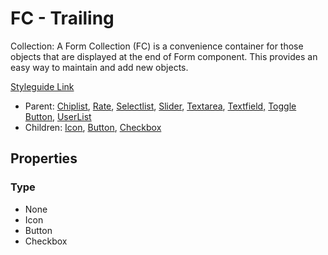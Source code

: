 # FC - Trailing



Collection: A Form Collection (FC) is a convenience container for those objects that are displayed at the end of Form component. This provides an easy way to maintain and add new objects.

[Styleguide Link](https://zpl.io/GE4XOzm)

* Parent: [Chiplist](chiplist.md), [Rate](rate.md), [Selectlist](selectlist.md), [Slider](slider.md), [Textarea](textarea.md), [Textfield,](textfield-1.md) [Toggle Button](togglebutton.md), [UserList](userlist.md)
* Children: [Icon](../../overview/icon.md), [Button](../../overview/button/), [Checkbox](../../overview/checkbox/)

## Properties

### Type

* None
* Icon
* Button
* Checkbox
